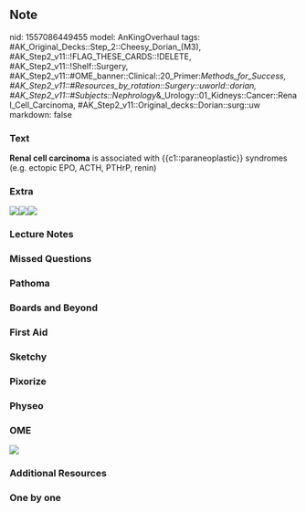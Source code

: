 ## Note
nid: 1557086449455
model: AnKingOverhaul
tags: #AK_Original_Decks::Step_2::Cheesy_Dorian_(M3), #AK_Step2_v11::!FLAG_THESE_CARDS::!DELETE, #AK_Step2_v11::!Shelf::Surgery, #AK_Step2_v11::#OME_banner::Clinical::20_Primer:_Methods_for_Success, #AK_Step2_v11::#Resources_by_rotation::Surgery::uworld::dorian, #AK_Step2_v11::#Subjects::Nephrology_&_Urology::01_Kidneys::Cancer::Renal_Cell_Carcinoma, #AK_Step2_v11::Original_decks::Dorian::surg::uw
markdown: false

### Text
<div>
  <b>Renal cell carcinoma</b> is associated with
  {{c1::paraneoplastic}} syndromes (e.g. ectopic EPO, ACTH, PTHrP,
  renin)
</div>

### Extra
<i><img src="paste-446457555451905.jpg"><img src=
"paste-1125994396123137.jpg"><img src=
"paste-1408079258189827.jpg"></i>

### Lecture Notes


### Missed Questions


### Pathoma


### Boards and Beyond


### First Aid


### Sketchy


### Pixorize


### Physeo


### OME
<div class="ome-widget">
  <a href="https://onlinemeded.org/spa/surgery?ref=anki"><img src=
  "_OME_AnkiFlashcards_Topic_6.png"></a>
</div>

### Additional Resources


### One by one

